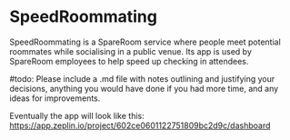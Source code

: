 # SpeedRoommating

SpeedRoommating is a SpareRoom service where people meet potential roommates while socialising in a public venue. Its app is used by SpareRoom employees to help speed up checking in attendees.

#todo: Please include a .md file with notes outlining and justifying your decisions, anything you would have done if you had more time, and any ideas for improvements.


Eventually the app will look like this: https://app.zeplin.io/project/602ce0601122751809bc2d9c/dashboard

